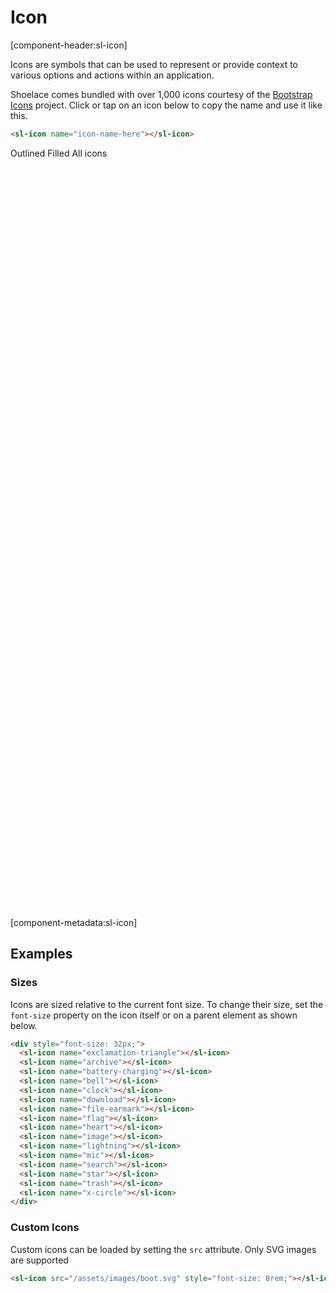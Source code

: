 # Icon

[component-header:sl-icon]

Icons are symbols that can be used to represent or provide context to various options and actions within an application.

Shoelace comes bundled with over 1,000 icons courtesy of the [Bootstrap Icons](https://icons.getbootstrap.com/) project. Click or tap on an icon below to copy the name and use it like this.

```html
<sl-icon name="icon-name-here"></sl-icon>
```

<div class="icon-search">
  <div class="icon-search-controls">
    <sl-input placeholder="Search Icons" clearable>
      <sl-icon slot="prefix" name="search"></sl-icon>
    </sl-input>
    <sl-select value="outline">
      <sl-menu-item value="outline">Outlined</sl-menu-item>
      <sl-menu-item value="fill">Filled</sl-menu-item>
      <sl-menu-item value="all">All icons</sl-menu-item>
    </sl-select>
  </div>
  <div class="icon-loader"><sl-spinner size="48"></sl-spinner></div>
  <div class="icon-list" hidden></div>
  <div class="icon-no-results" hidden>No Results</div>
  <input type="text" class="icon-copy-input">
</div>

[component-metadata:sl-icon]

## Examples

### Sizes

Icons are sized relative to the current font size. To change their size, set the `font-size` property on the icon itself or on a parent element as shown below.

```html preview
<div style="font-size: 32px;">
  <sl-icon name="exclamation-triangle"></sl-icon>
  <sl-icon name="archive"></sl-icon>
  <sl-icon name="battery-charging"></sl-icon>
  <sl-icon name="bell"></sl-icon>
  <sl-icon name="clock"></sl-icon>
  <sl-icon name="download"></sl-icon>
  <sl-icon name="file-earmark"></sl-icon>
  <sl-icon name="flag"></sl-icon>
  <sl-icon name="heart"></sl-icon>
  <sl-icon name="image"></sl-icon>
  <sl-icon name="lightning"></sl-icon>
  <sl-icon name="mic"></sl-icon>
  <sl-icon name="search"></sl-icon>
  <sl-icon name="star"></sl-icon>
  <sl-icon name="trash"></sl-icon>
  <sl-icon name="x-circle"></sl-icon>
</div>
```

### Custom Icons

Custom icons can be loaded by setting the `src` attribute. Only SVG images are supported

```html preview
<sl-icon src="/assets/images/boot.svg" style="font-size: 8rem;"></sl-icon>
```

<script>
  fetch('/dist/shoelace/icons/icons.json')
    .then(res => res.json())
    .then(icons => {
      const container = document.querySelector('.icon-search');
      const input = container.querySelector('sl-input');
      const select = container.querySelector('sl-select');
      const copyInput = container.querySelector('.icon-copy-input');
      const loader = container.querySelector('.icon-loader');
      const list = container.querySelector('.icon-list');
      const queue = [];

      // Generate icons
      icons.map(i => {
        const icon = document.createElement('sl-icon');
        icon.setAttribute('data-name', i.name);
        icon.setAttribute('data-terms', [i.name, i.title, ...(i.tags || []), ...(i.categories || [])].join(' '));
        icon.name = i.name;

        const tooltip = document.createElement('sl-tooltip');
        tooltip.content = i.name;

        tooltip.appendChild(icon);        
        list.appendChild(tooltip);

        queue.push(new Promise((resolve, reject) => {
          icon.addEventListener('slLoad', () => resolve());
          icon.addEventListener('slError', () => reoslve());
        }));

        icon.addEventListener('click', () => {
          copyInput.value = i.name;
          copyInput.select();
          document.execCommand('copy');
          tooltip.content = 'Copied!';
          setTimeout(() => tooltip.content = i.name, 1000);
        });
      });

      // Wait for all icons to load
      Promise.all(queue).then(() => {
        list.hidden = false;
        loader.hidden = true;
      });

      // Filter as the user types
      input.addEventListener('slInput', () => {
        [...list.querySelectorAll('sl-icon')].map(slIcon => {
          if (input.value === '') {
            slIcon.hidden = false;
          } else {
            const terms = slIcon.getAttribute('data-terms').toLowerCase();
            const filter = input.value.toLowerCase();
            slIcon.hidden = terms.indexOf(filter) < 0;
          }
        });
      });

      // Sort by type and remember preference
      const iconType = localStorage.getItem('sl-icon:type') || 'outline';
      select.value = iconType;
      list.setAttribute('data-type', select.value);
      select.addEventListener('slChange', () => {
        list.setAttribute('data-type', select.value);
        localStorage.setItem('sl-icon:type', select.value);
      });
    });
</script>

<style>
  .icon-search {
    border: solid 1px var(--sl-color-gray-90);
    border-radius: var(--sl-border-radius-medium);
    padding: var(--sl-spacing-medium);
  }

  .icon-search-controls {
    display: flex;
  }

  .icon-search-controls sl-input {
    flex: 1 1 auto;
  }

  .icon-search-controls sl-select {
    flex: 0 0 auto;
    margin-left: 1rem;
  }

  .icon-loader {
    display: flex;
    align-items: center;
    justify-content: center;
    min-height: 30vh;
  }

  .icon-list {
    display: grid;
    grid-template-columns: repeat(12, 1fr);
    position: relative;
    margin-top: 1rem;
  }

  .icon-loader[hidden],
  .icon-list[hidden] {
    display: none;
  }

  .icon-list sl-icon {
    font-size: 24px;
    border-radius: var(--sl-border-radius-circle);
    padding: .5em;
    margin: 0 auto;
    transition: var(--sl-transition-medium) all;
    cursor: pointer;
  }

  .icon-list sl-icon:hover {
    background-color: var(--sl-color-primary-95);
    color: var(--sl-color-primary-50);
  }

  .icon-list[data-type="outline"] sl-icon[data-name$="-fill"] {
    display: none;
  }

  .icon-list[data-type="fill"] sl-icon:not([data-name$="-fill"]) {
    display: none;
  }

  .icon-copy-input {
    position: absolute;
    opacity: 0;
    pointer-events: none;
  }

  @media screen and (max-width: 1000px) {
    .icon-search-controls {
      display: block;
    }

    .icon-search-controls sl-select {
      margin-left: 0;
      margin-top: 1rem;
    }

    .icon-list {
      grid-template-columns: repeat(8, 1fr);
    }

    .icon-list sl-icon {
      font-size: 20px;
    }    
  }  
</style>